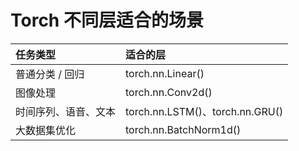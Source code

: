 # Torch 不同层适合的场景
| 任务类型 | 适合的层 |
| :-- | :-- | 
| 普通分类 / 回归 | torch.nn.Linear() | 
| 图像处理 | torch.nn.Conv2d() | 
| 时间序列、语音、文本 | torch.nn.LSTM()、torch.nn.GRU() | 
| 大数据集优化 | torch.nn.BatchNorm1d() | 
